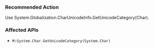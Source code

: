 ### Recommended Action
Use System.Globalization.CharUnicodeInfo.GetUnicodeCategory(Char).

### Affected APIs
* `M:System.Char.GetUnicodeCategory(System.Char)`
